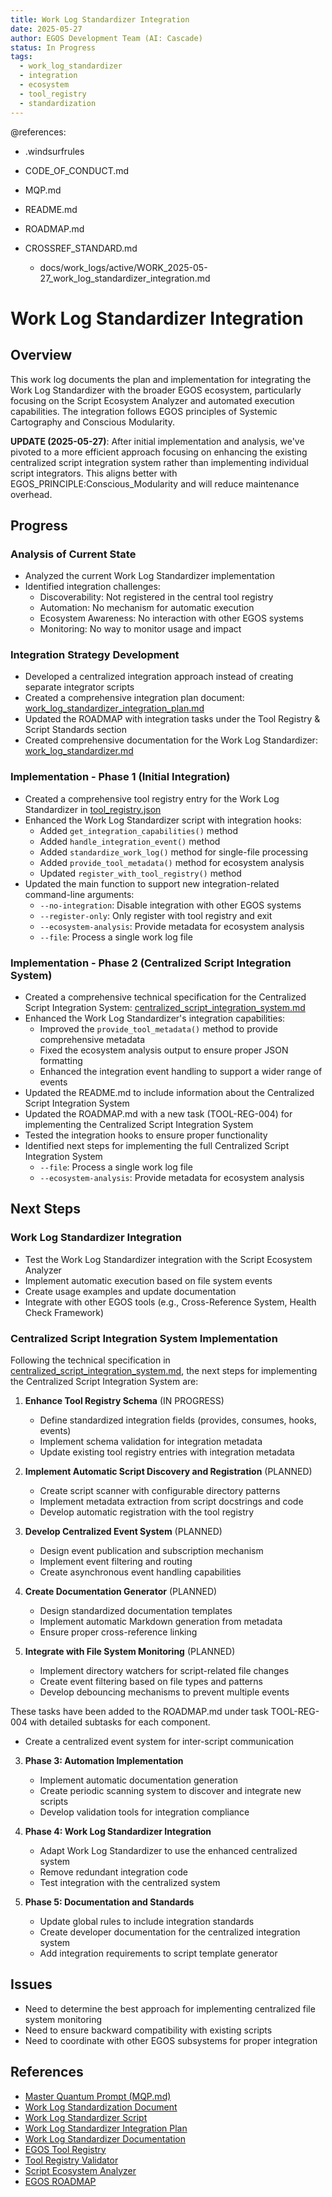 ```yaml
---
title: Work Log Standardizer Integration
date: 2025-05-27
author: EGOS Development Team (AI: Cascade)
status: In Progress
tags:
  - work_log_standardizer
  - integration
  - ecosystem
  - tool_registry
  - standardization
---
```


@references:
- .windsurfrules
- CODE_OF_CONDUCT.md
- MQP.md
- README.md
- ROADMAP.md
- CROSSREF_STANDARD.md

  - docs/work_logs/active/WORK_2025-05-27_work_log_standardizer_integration.md

# Work Log Standardizer Integration

## Overview

This work log documents the plan and implementation for integrating the Work Log Standardizer with the broader EGOS ecosystem, particularly focusing on the Script Ecosystem Analyzer and automated execution capabilities. The integration follows EGOS principles of Systemic Cartography and Conscious Modularity.

**UPDATE (2025-05-27)**: After initial implementation and analysis, we've pivoted to a more efficient approach focusing on enhancing the existing centralized script integration system rather than implementing individual script integrators. This aligns better with EGOS_PRINCIPLE:Conscious_Modularity and will reduce maintenance overhead.

## Progress

### Analysis of Current State

- Analyzed the current Work Log Standardizer implementation
- Identified integration challenges:
  - Discoverability: Not registered in the central tool registry
  - Automation: No mechanism for automatic execution
  - Ecosystem Awareness: No interaction with other EGOS systems
  - Monitoring: No way to monitor usage and impact

### Integration Strategy Development

- Developed a centralized integration approach instead of creating separate integrator scripts
- Created a comprehensive integration plan document: [work_log_standardizer_integration_plan.md](C:\EGOS\docs\planning\work_log_standardizer_integration_plan.md)
- Updated the ROADMAP with integration tasks under the Tool Registry & Script Standards section
- Created comprehensive documentation for the Work Log Standardizer: [work_log_standardizer.md](C:\EGOS\docs\tools\work_log_standardizer.md)

### Implementation - Phase 1 (Initial Integration)

- Created a comprehensive tool registry entry for the Work Log Standardizer in [tool_registry.json](C:\EGOS\config\tool_registry.json)
- Enhanced the Work Log Standardizer script with integration hooks:
  - Added `get_integration_capabilities()` method
  - Added `handle_integration_event()` method
  - Added `standardize_work_log()` method for single-file processing
  - Added `provide_tool_metadata()` method for ecosystem analysis
  - Updated `register_with_tool_registry()` method
- Updated the main function to support new integration-related command-line arguments:
  - `--no-integration`: Disable integration with other EGOS systems
  - `--register-only`: Only register with tool registry and exit
  - `--ecosystem-analysis`: Provide metadata for ecosystem analysis
  - `--file`: Process a single work log file

### Implementation - Phase 2 (Centralized Script Integration System)

- Created a comprehensive technical specification for the Centralized Script Integration System: [centralized_script_integration_system.md](C:\EGOS\docs\planning\centralized_script_integration_system.md)
- Enhanced the Work Log Standardizer's integration capabilities:
  - Improved the `provide_tool_metadata()` method to provide comprehensive metadata
  - Fixed the ecosystem analysis output to ensure proper JSON formatting
  - Enhanced the integration event handling to support a wider range of events
- Updated the README.md to include information about the Centralized Script Integration System
- Updated the ROADMAP.md with a new task (TOOL-REG-004) for implementing the Centralized Script Integration System
- Tested the integration hooks to ensure proper functionality
- Identified next steps for implementing the full Centralized Script Integration System
  - `--file`: Process a single work log file
  - `--ecosystem-analysis`: Provide metadata for ecosystem analysis

## Next Steps

### Work Log Standardizer Integration

- Test the Work Log Standardizer integration with the Script Ecosystem Analyzer
- Implement automatic execution based on file system events
- Create usage examples and update documentation
- Integrate with other EGOS tools (e.g., Cross-Reference System, Health Check Framework)

### Centralized Script Integration System Implementation

Following the technical specification in [centralized_script_integration_system.md](C:\EGOS\docs\planning\centralized_script_integration_system.md), the next steps for implementing the Centralized Script Integration System are:

1. **Enhance Tool Registry Schema** (IN PROGRESS)
   - Define standardized integration fields (provides, consumes, hooks, events)
   - Implement schema validation for integration metadata
   - Update existing tool registry entries with integration metadata

2. **Implement Automatic Script Discovery and Registration** (PLANNED)
   - Create script scanner with configurable directory patterns
   - Implement metadata extraction from script docstrings and code
   - Develop automatic registration with the tool registry

3. **Develop Centralized Event System** (PLANNED)
   - Design event publication and subscription mechanism
   - Implement event filtering and routing
   - Create asynchronous event handling capabilities

4. **Create Documentation Generator** (PLANNED)
   - Design standardized documentation templates
   - Implement automatic Markdown generation from metadata
   - Ensure proper cross-reference linking

5. **Integrate with File System Monitoring** (PLANNED)
   - Implement directory watchers for script-related file changes
   - Create event filtering based on file types and patterns
   - Develop debouncing mechanisms to prevent multiple events

These tasks have been added to the ROADMAP.md under task TOOL-REG-004 with detailed subtasks for each component.
   - Create a centralized event system for inter-script communication

3. **Phase 3: Automation Implementation**
   - Implement automatic documentation generation
   - Create periodic scanning system to discover and integrate new scripts
   - Develop validation tools for integration compliance

4. **Phase 4: Work Log Standardizer Integration**
   - Adapt Work Log Standardizer to use the enhanced centralized system
   - Remove redundant integration code
   - Test integration with the centralized system

5. **Phase 5: Documentation and Standards**
   - Update global rules to include integration standards
   - Create developer documentation for the centralized integration system
   - Add integration requirements to script template generator

## Issues

- Need to determine the best approach for implementing centralized file system monitoring
- Need to ensure backward compatibility with existing scripts
- Need to coordinate with other EGOS subsystems for proper integration

## References

- [Master Quantum Prompt (MQP.md)](C:\EGOS\MQP.md)
- [Work Log Standardization Document](C:\EGOS\docs\work_logs\WORK_2025-05-23_Work_Log_Standardization.md)
- [Work Log Standardizer Script](C:\EGOS\scripts\utils\work_log_standardizer\work_log_standardizer.py)
- [Work Log Standardizer Integration Plan](C:\EGOS\docs\planning\work_log_standardizer_integration_plan.md)
- [Work Log Standardizer Documentation](C:\EGOS\docs\tools\work_log_standardizer.md)
- [EGOS Tool Registry](C:\EGOS\config\tool_registry.json)
- [Tool Registry Validator](C:\EGOS\scripts\validation\tool_registry_validator.py)
- [Script Ecosystem Analyzer](C:\EGOS\scripts\system_health\analyzers\script_ecosystem_analyzer.py)
- [EGOS ROADMAP](C:\EGOS\ROADMAP.md)